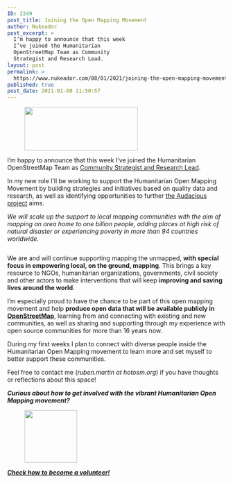 ```yaml
---
ID: 2249
post_title: Joining the Open Mapping Movement
author: Nukeador
post_excerpt: >
  I’m happy to announce that this week
  I’ve joined the Humanitarian
  OpenStreetMap Team as Community
  Strategist and Research Lead.
layout: post
permalink: >
  https://www.nukeador.com/08/01/2021/joining-the-open-mapping-movement/
published: true
post_date: 2021-01-08 11:50:57
---
```

<!-- wp:paragraph {"align":"center"} -->
<p class="has-text-align-center"></p>
<!-- /wp:paragraph -->

<!-- wp:image {"align":"center","id":2260,"width":261,"height":100,"sizeSlug":"large","linkDestination":"media"} -->
<div class="wp-block-image"><figure class="aligncenter size-large is-resized"><a href="https://www.nukeador.com/wp-content/uploads/2021/01/hotosm.png"><img src="https://www.nukeador.com/wp-content/uploads/2021/01/hotosm.png" alt="" class="wp-image-2260" width="261" height="100"/></a></figure></div>
<!-- /wp:image -->

<!-- wp:paragraph -->
<p>I’m happy to announce that this week I’ve joined the Humanitarian OpenStreetMap Team as <a href="https://www.hotosm.org/people/ruben-martin/">Community Strategist and Research Lead</a>.</p>
<!-- /wp:paragraph -->

<!-- wp:paragraph -->
<p>In my new role I’ll be working to support the Humanitarian Open Mapping Movement by building strategies and initiatives based on quality data and research, as well as identifying opportunities to further <a href="https://www.hotosm.org/projects/audacious/">the Audacious project</a> aims.</p>
<!-- /wp:paragraph -->

<!-- wp:paragraph {"align":"right"} -->
<p class="has-text-align-right"><em>We will scale up the support to local mapping communities with the aim of mapping an area home to one billion people, adding places at high risk of natural disaster or experiencing poverty in more than 94 countries worldwide.</em></p>
<!-- /wp:paragraph -->

<!-- wp:paragraph {"align":"center"} -->
<p class="has-text-align-center"></p>
<!-- /wp:paragraph -->

<!-- wp:image {"align":"center","id":2261,"sizeSlug":"large","linkDestination":"media"} -->
<div class="wp-block-image"><figure class="aligncenter size-large"><a href="https://www.nukeador.com/wp-content/uploads/2021/01/disaster-response.png"><img src="https://www.nukeador.com/wp-content/uploads/2021/01/disaster-response-1024x535.png" alt="" class="wp-image-2261"/></a></figure></div>
<!-- /wp:image -->

<!-- wp:paragraph -->
<p>We are and will continue supporting mapping the unmapped, <strong>with special focus in empowering local, on the ground, mapping</strong>. This brings a key resource to NGOs, humanitarian organizations, governments, civil society and other actors to make interventions that will keep <strong>improving and saving lives around the world</strong>.</p>
<!-- /wp:paragraph -->

<!-- wp:paragraph -->
<p>I’m especially proud to have the chance to be part of this open mapping movement and help <strong>produce open data that will be available publicly in <a href="https://www.openstreetmap.org/">OpenStreetMap</a></strong>, learning from and connecting with existing and new communities, as well as sharing and supporting through my experience with open source communities for more than 16 years now.&nbsp;</p>
<!-- /wp:paragraph -->

<!-- wp:paragraph -->
<p>During my first weeks I plan to connect with diverse people inside the Humanitarian Open Mapping movement to learn more and set myself to better support these communities.</p>
<!-- /wp:paragraph -->

<!-- wp:paragraph -->
<p>Feel free to contact me (<em>ruben.martin at hotosm.org</em>) if you have thoughts or reflections about this space!</p>
<!-- /wp:paragraph -->

<!-- wp:paragraph {"align":"center"} -->
<p class="has-text-align-center"><em><strong>Curious about how to get involved with the vibrant Humanitarian Open Mapping movement?</strong></em></p>
<!-- /wp:paragraph -->

<!-- wp:image {"align":"center","id":2250,"width":121,"height":121,"sizeSlug":"large","linkDestination":"media"} -->
<div class="wp-block-image"><figure class="aligncenter size-large is-resized"><a href="https://www.hotosm.org/volunteer-opportunities/volunteer-mappers/"><img src="https://www.nukeador.com/wp-content/uploads/2021/01/osm.png" alt="" class="wp-image-2250" width="121" height="121"/></a></figure></div>
<!-- /wp:image -->

<!-- wp:paragraph {"align":"center"} -->
<p class="has-text-align-center"><a href="https://www.hotosm.org/volunteer-opportunities/volunteer-mappers/"><strong><em>Check how to become a volunteer!</em></strong></a></p>
<!-- /wp:paragraph -->